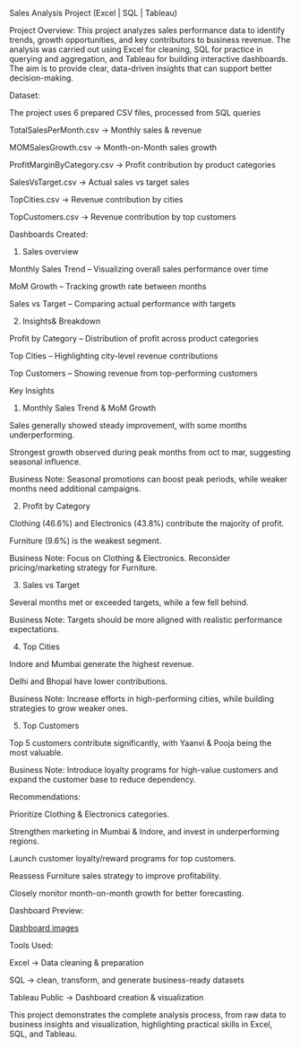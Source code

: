 Sales Analysis Project (Excel | SQL | Tableau)

Project Overview:
This project analyzes sales performance data to identify trends, growth opportunities, and key contributors to business revenue.
The analysis was carried out using Excel for cleaning, SQL for practice in querying and aggregation, and Tableau for building interactive dashboards.
The aim is to provide clear, data-driven insights that can support better decision-making.


Dataset:

The project uses 6 prepared CSV files, processed from SQL queries

TotalSalesPerMonth.csv → Monthly sales & revenue

MOMSalesGrowth.csv → Month-on-Month sales growth

ProfitMarginByCategory.csv → Profit contribution by product categories

SalesVsTarget.csv → Actual sales vs target sales

TopCities.csv → Revenue contribution by cities

TopCustomers.csv → Revenue contribution by top customers


Dashboards Created:

1. Sales overview

Monthly Sales Trend – Visualizing overall sales performance over time

MoM Growth – Tracking growth rate between months

Sales vs Target – Comparing actual performance with targets

2. Insights& Breakdown

Profit by Category – Distribution of profit across product categories

Top Cities – Highlighting city-level revenue contributions

Top Customers – Showing revenue from top-performing customers


Key Insights

1. Monthly Sales Trend & MoM Growth

Sales generally showed steady improvement, with some months underperforming.

Strongest growth observed during peak months from oct to mar, suggesting seasonal influence.

Business Note: Seasonal promotions can boost peak periods, while weaker months need additional campaigns.

2. Profit by Category

Clothing (46.6%) and Electronics (43.8%) contribute the majority of profit.

Furniture (9.6%) is the weakest segment.

Business Note: Focus on Clothing & Electronics. Reconsider pricing/marketing strategy for Furniture.

3. Sales vs Target

Several months met or exceeded targets, while a few fell behind.

Business Note: Targets should be more aligned with realistic performance expectations.

4. Top Cities

Indore and Mumbai generate the highest revenue.

Delhi and Bhopal have lower contributions.

Business Note: Increase efforts in high-performing cities, while building strategies to grow weaker ones.

5. Top Customers

Top 5 customers contribute significantly, with Yaanvi & Pooja being the most valuable.

Business Note: Introduce loyalty programs for high-value customers and expand the customer base to reduce dependency.


Recommendations:

Prioritize Clothing & Electronics categories.

Strengthen marketing in Mumbai & Indore, and invest in underperforming regions.

Launch customer loyalty/reward programs for top customers.

Reassess Furniture sales strategy to improve profitability.

Closely monitor month-on-month growth for better forecasting.


Dashboard Preview:

[Dashboard images](https://github.com/DHINESHKANNA777/Sales-Analysis-Project/blob/main/Sales%20Overview.png](https://github.com/DHINESHKANNA777/Sales-Analysis-Project/commit/8fab3a4d343e4488eed6d2e0760de68ded22dab0))


Tools Used:

Excel → Data cleaning & preparation

SQL → clean, transform, and generate business-ready datasets

Tableau Public → Dashboard creation & visualization


This project demonstrates the complete analysis process, from raw data to business insights and visualization, highlighting practical skills in Excel, SQL, and Tableau.
